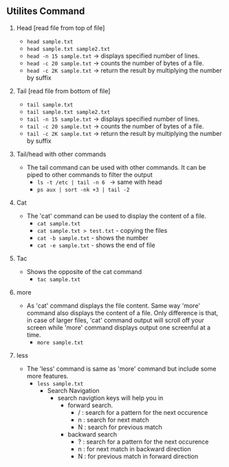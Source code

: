## Utilites Command

1. Head [read file from top of file]
    - `head sample.txt`
    - `head sample.txt sample2.txt`
    - `head -n 15 sample.txt` -> displays specified number of lines.
    - `head -c 20 sample.txt` -> counts the number of bytes of a file.
    - `head -c 2K sample.txt` -> return the result by multiplying the number by suffix

2. Tail [read file from bottom of file]
    - `tail sample.txt`
    - `tail sample.txt sample2.txt`
    - `tail -n 15 sample.txt` -> displays specified number of lines.
    - `tail -c 20 sample.txt` -> counts the number of bytes of a file.
    - `tail -c 2K sample.txt` -> return the result by multiplying the number by suffix
    
3. Tail/head with other commands
    - The tail command can be used with other commands. It can be piped to other commands to filter the output
        - `ls -t /etc | tail -n 6 ` -> same with head
        - `ps aux | sort -nk +3 | tail -2 ` 

4. Cat 
    - The 'cat' command can be used to display the content of a file.
        - `cat sample.txt`
        - `cat sample.txt > test.txt` - copying the files
        - `cat -b sample.txt` - shows the number
        - `cat -e sample.txt` - shows the end of file
5. Tac 
    - Shows the opposite of the cat command
        - `tac sample.txt`

6. more
    - As 'cat' command displays the file content. Same way 'more' command also displays the content of a file. Only difference is that, in case of larger files, 'cat' command output will scroll off your screen while 'more' command displays output one screenful at a time.
        - `more sample.txt`

7. less
    - The 'less' command is same as 'more' command but include some more features.
        - `less sample.txt`
            - Search Navigation
                - search navigtion keys will help you in 
                    - forward search. 
                        - / : search for a pattern for the next occurence
                        - n : search for next match
                        - N : search for previous match
                    - backward search
                        - ? : search for a pattern for the next occurence
                        - n : for next match in backward direction
                        - N : for previous match in forward direction




